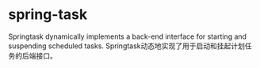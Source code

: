 # spring-task
Springtask dynamically implements a back-end interface for starting and suspending scheduled tasks.
Springtask动态地实现了用于启动和挂起计划任务的后端接口。
